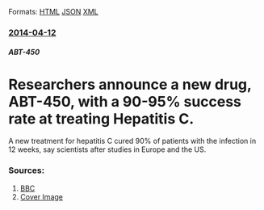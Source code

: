 
Formats: [HTML](/news/2014/04/12/researchers-announce-a-new-drug-abt-450-with-a-90-95-success-rate-at-treating-hepatitis-c.html)  [JSON](/news/2014/04/12/researchers-announce-a-new-drug-abt-450-with-a-90-95-success-rate-at-treating-hepatitis-c.json)  [XML](/news/2014/04/12/researchers-announce-a-new-drug-abt-450-with-a-90-95-success-rate-at-treating-hepatitis-c.xml)  

### [2014-04-12](/news/2014/04/12/index.md)

##### ABT-450
# Researchers announce a new drug, ABT-450, with a 90-95% success rate at treating Hepatitis C. 

A new treatment for hepatitis C cured 90% of patients with the infection in 12 weeks, say scientists after studies in Europe and the US.


### Sources:

1. [BBC](http://www.bbc.com/news/health-26987653)
1. [Cover Image](http://ichef-1.bbci.co.uk/news/1024/media/images/74189000/jpg/_74189861_c0129479-hepatitis_c_virus-spl.jpg)
